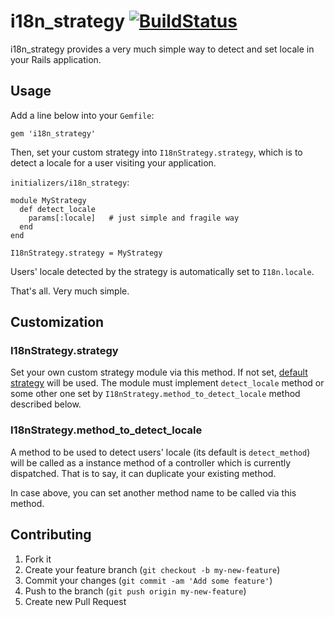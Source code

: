# i18n_strategy [![BuildStatus](https://secure.travis-ci.org/kentaro/i18n_strategy.png)](http://travis-ci.org/kentaro/i18n_strategy)

i18n_strategy provides a very much simple way to detect and set locale
in your Rails application.

## Usage

Add a line below into your `Gemfile`:

```
gem 'i18n_strategy'
```

Then, set your custom strategy into `I18nStrategy.strategy`, which is
to detect a locale for a user visiting your application.

`initializers/i18n_strategy`:

```
module MyStrategy
  def detect_locale
    params[:locale]   # just simple and fragile way
  end
end

I18nStrategy.strategy = MyStrategy
```

Users' locale detected by the strategy is automatically set to
`I18n.locale`.

That's all. Very much simple.

## Customization

### I18nStrategy.strategy

Set your own custom strategy module via this method. If not set,
[default strategy](./lib/i18n_strategy/strategy.rb) will be used. The
module must implement `detect_locale` method or some other one set by
`I18nStrategy.method_to_detect_locale` method described below.

### I18nStrategy.method_to_detect_locale

A method to be used to detect users' locale (its default is
`detect_method`) will be called as a instance method of a controller
which is currently dispatched. That is to say, it can duplicate your
existing method.

In case above, you can set another method name to be called via this
method.

## Contributing

1. Fork it
2. Create your feature branch (`git checkout -b my-new-feature`)
3. Commit your changes (`git commit -am 'Add some feature'`)
4. Push to the branch (`git push origin my-new-feature`)
5. Create new Pull Request
